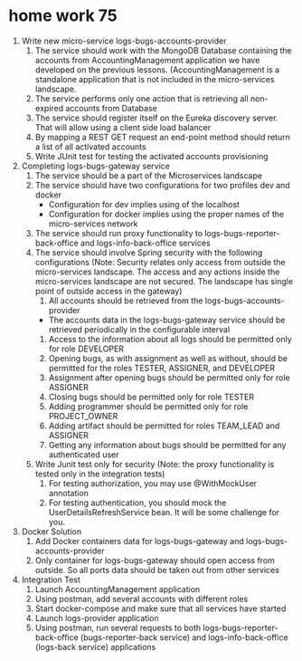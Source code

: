 # home work 75

1. Write new micro-service logs-bugs-accounts-provider
   1. The service should work with the MongoDB Database containing the accounts from AccountingManagement application we have developed on the previous lessons. (AccountingManagement is a standalone application that is not included in the micro-services landscape.
   1. The service performs only one action that is retrieving all non-expired accounts from Database
   1. The service should register itself on the Eureka discovery server. That will allow using a client side load balancer
   1. By mapping a REST GET request an end-point method should return a list of all activated accounts
   1. Write JUnit test for testing the activated accounts provisioning
1. Completing logs-bugs-gateway service
   1. The service should be a part of the Microservices landscape
   1. The service should have two configurations for two profiles dev and docker
      - Configuration for dev implies using of the localhost
      - Configuration for docker implies using the proper names of the micro-services network
   1. The service should run proxy functionality to logs-bugs-reporter-back-office and logs-info-back-office services
   1. The service should involve Spring security with the following configurations (Note: Security relates only access from outside the micro-services landscape. The access and any actions inside the micro-services landscape are not secured. The landscape has single point of outside access in the gateway)
      1. All accounts should be retrieved from the logs-bugs-accounts-provider
      - The accounts data in the logs-bugs-gateway service should be retrieved periodically in the configurable interval
      1. Access to the information about all logs should be permitted only for role DEVELOPER
      1. Opening bugs, as with assignment as well as without, should be permitted for the roles TESTER, ASSIGNER, and DEVELOPER
      1. Assignment after opening bugs should be permitted only for role ASSIGNER
      1. Closing bugs should be permitted only for role TESTER
      1. Adding programmer should be permitted only for role PROJECT_OWNER
      1. Adding artifact should be permitted for roles TEAM_LEAD and ASSIGNER
      1. Getting any information about bugs should be permitted for any authenticated user
   1. Write Junit test only for security (Note: the proxy functionality is tested only in the integration tests)
      1. For testing authorization, you may use @WithMockUser annotation
      1. For testing authentication, you should mock the UserDetailsRefreshService bean. It will be some challenge for you.
1. Docker Solution
   1. Add Docker containers data for logs-bugs-gateway and logs-bugs-accounts-provider
   1. Only container for logs-bugs-gateway should open access from outside. So all ports data should be taken out from other services
1. Integration Test
   1. Launch AccountingManagement application
   1. Using postman, add several accounts with different roles
   1. Start docker-compose and make sure that all services have started
   1. Launch logs-provider application
   1. Using postman, run several requests to both logs-bugs-reporter-back-office (bugs-reporter-back service) and logs-info-back-office (logs-back service) applications
